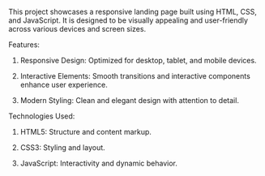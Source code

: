 This project showcases a responsive landing page built using HTML, CSS, and JavaScript. It is designed to be visually appealing and user-friendly across various devices and screen sizes.

Features:

1. Responsive Design: Optimized for desktop, tablet, and mobile devices.

2. Interactive Elements: Smooth transitions and interactive components enhance user experience.

3. Modern Styling: Clean and elegant design with attention to detail.

Technologies Used:

1. HTML5: Structure and content markup.

2. CSS3: Styling and layout.

3. JavaScript: Interactivity and dynamic behavior.
